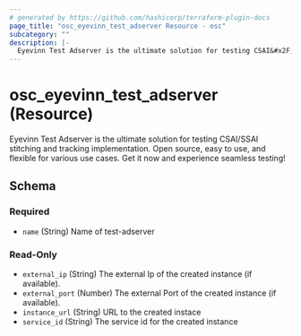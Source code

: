 ```yaml
---
# generated by https://github.com/hashicorp/terraform-plugin-docs
page_title: "osc_eyevinn_test_adserver Resource - osc"
subcategory: ""
description: |-
  Eyevinn Test Adserver is the ultimate solution for testing CSAI&#x2F;SSAI stitching and tracking implementation. Open source, easy to use, and flexible for various use cases. Get it now and experience seamless testing!
---
```


# osc_eyevinn_test_adserver (Resource)

Eyevinn Test Adserver is the ultimate solution for testing CSAI&#x2F;SSAI stitching and tracking implementation. Open source, easy to use, and flexible for various use cases. Get it now and experience seamless testing!



<!-- schema generated by tfplugindocs -->
## Schema

### Required

- `name` (String) Name of test-adserver

### Read-Only

- `external_ip` (String) The external Ip of the created instance (if available).
- `external_port` (Number) The external Port of the created instance (if available).
- `instance_url` (String) URL to the created instace
- `service_id` (String) The service id for the created instance
